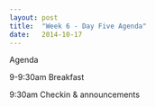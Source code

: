 ```yaml
---
layout: post
title:  "Week 6 - Day Five Agenda"
date:   2014-10-17
---
```


Agenda

9-9:30am Breakfast

9:30am Checkin & announcements
